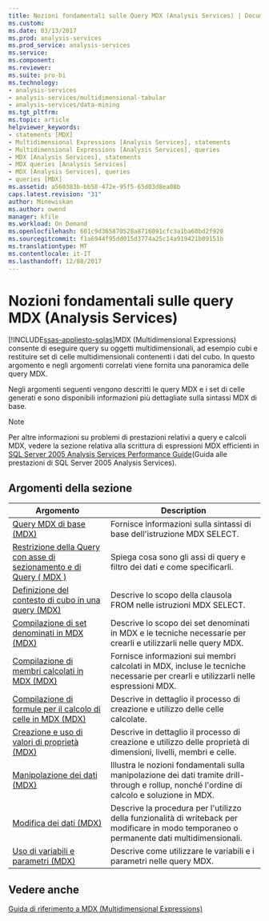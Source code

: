 ```yaml
---
title: Nozioni fondamentali sulle Query MDX (Analysis Services) | Documenti Microsoft
ms.custom: 
ms.date: 03/13/2017
ms.prod: analysis-services
ms.prod_service: analysis-services
ms.service: 
ms.component: 
ms.reviewer: 
ms.suite: pro-bi
ms.technology:
- analysis-services
- analysis-services/multidimensional-tabular
- analysis-services/data-mining
ms.tgt_pltfrm: 
ms.topic: article
helpviewer_keywords:
- statements [MDX]
- Multidimensional Expressions [Analysis Services], statements
- Multidimensional Expressions [Analysis Services], queries
- MDX [Analysis Services], statements
- MDX queries [Analysis Services]
- MDX [Analysis Services], queries
- queries [MDX]
ms.assetid: a560383b-bb58-472e-95f5-65d03d8ea08b
caps.latest.revision: "31"
author: Minewiskan
ms.author: owend
manager: kfile
ms.workload: On Demand
ms.openlocfilehash: 601c9d365870528a8716091cfc3a1ba60bd2f920
ms.sourcegitcommit: f1a6944f95dd015d3774a25c14a919421b09151b
ms.translationtype: MT
ms.contentlocale: it-IT
ms.lasthandoff: 12/08/2017
---
```

# <a name="mdx-query-fundamentals-analysis-services"></a>Nozioni fondamentali sulle query MDX (Analysis Services)
[!INCLUDE[ssas-appliesto-sqlas](../../../includes/ssas-appliesto-sqlas.md)]MDX (Multidimensional Expressions) consente di eseguire query su oggetti multidimensionali, ad esempio cubi e restituire set di celle multidimensionali contenenti i dati del cubo. In questo argomento e negli argomenti correlati viene fornita una panoramica delle query MDX.  
  
 Negli argomenti seguenti vengono descritti le query MDX e i set di celle generati e sono disponibili informazioni più dettagliate sulla sintassi MDX di base.  
  
> [!NOTE]  
>  Per altre informazioni su problemi di prestazioni relativi a query e calcoli MDX, vedere la sezione relativa alla scrittura di espressioni MDX efficienti in [SQL Server 2005 Analysis Services Performance Guide](http://go.microsoft.com/fwlink/?LinkId=81621)(Guida alle prestazioni di SQL Server 2005 Analysis Services).  
  
## <a name="in-this-section"></a>Argomenti della sezione  
  
|Argomento|Description|  
|-----------|-----------------|  
|[Query MDX di base &#40;MDX&#41;](../../../analysis-services/multidimensional-models/mdx/mdx-query-the-basic-query.md)|Fornisce informazioni sulla sintassi di base dell'istruzione MDX SELECT.|  
|[Restrizione della Query con asse di sezionamento e di Query &#40; MDX &#41;](../../../analysis-services/multidimensional-models/mdx/mdx-query-and-slicer-axes-restricting-the-query.md)|Spiega cosa sono gli assi di query e filtro dei dati e come specificarli.|  
|[Definizione del contesto di cubo in una query &#40;MDX&#41;](../../../analysis-services/multidimensional-models/mdx/establishing-cube-context-in-a-query-mdx.md)|Descrive lo scopo della clausola FROM nelle istruzioni MDX SELECT.|  
|[Compilazione di set denominati in MDX &#40;MDX&#41;](../../../analysis-services/multidimensional-models/mdx/mdx-named-sets-building-named-sets.md)|Descrive lo scopo dei set denominati in MDX e le tecniche necessarie per crearli e utilizzarli nelle query MDX.|  
|[Compilazione di membri calcolati in MDX &#40;MDX&#41;](../../../analysis-services/multidimensional-models/mdx/mdx-calculated-members-building-calculated-members.md)|Fornisce informazioni sui membri calcolati in MDX, incluse le tecniche necessarie per crearli e utilizzarli nelle espressioni MDX.|  
|[Compilazione di formule per il calcolo di celle in MDX &#40;MDX&#41;](../../../analysis-services/multidimensional-models/mdx/mdx-cell-calculations-build-cell-calculations.md)|Descrive in dettaglio il processo di creazione e utilizzo delle celle calcolate.|  
|[Creazione e uso di valori di proprietà &#40;MDX&#41;](http://msdn.microsoft.com/library/0cafb269-03c8-4183-b6e9-220f071e4ef2)|Descrive in dettaglio il processo di creazione e utilizzo delle proprietà di dimensioni, livelli, membri e celle.|  
|[Manipolazione dei dati &#40;MDX&#41;](../../../analysis-services/multidimensional-models/mdx/mdx-data-manipulation-manipulating-data.md)|Illustra le nozioni fondamentali sulla manipolazione dei dati tramite drill-through e rollup, nonché l'ordine di calcolo e soluzione in MDX.|  
|[Modifica dei dati &#40;MDX&#41;](../../../analysis-services/multidimensional-models/mdx/mdx-data-modification-modifying-data.md)|Descrive la procedura per l'utilizzo della funzionalità di writeback per modificare in modo temporaneo o permanente dati multidimensionali.|  
|[Uso di variabili e parametri &#40;MDX&#41;](../../../analysis-services/multidimensional-models/mdx/using-variables-and-parameters-mdx.md)|Descrive come utilizzare le variabili e i parametri nelle query MDX.|  
  
## <a name="see-also"></a>Vedere anche  
 [Guida di riferimento a MDX &#40;Multidimensional Expressions&#41;](../../../mdx/multidimensional-expressions-mdx-reference.md)  
  
  
